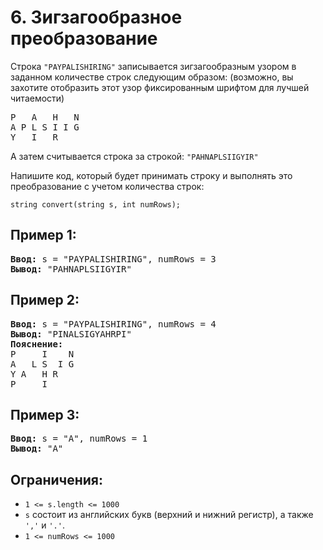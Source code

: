 # 6. Зигзагообразное преобразование
Строка `"PAYPALISHIRING"` записывается зигзагообразным узором в заданном количестве строк следующим образом: (возможно, вы захотите отобразить этот узор фиксированным шрифтом для лучшей читаемости)

<pre>
P   A   H   N
A P L S I I G
Y   I   R
</pre>

А затем считывается строка за строкой: `"PAHNAPLSIIGYIR"`

Напишите код, который будет принимать строку и выполнять это преобразование с учетом количества строк:
```
string convert(string s, int numRows);
```

## Пример 1:
<pre>
<b>Ввод:</b> s = "PAYPALISHIRING", numRows = 3
<b>Вывод:</b> "PAHNAPLSIIGYIR"
</pre>

## Пример 2:
<pre>
<b>Ввод:</b> s = "PAYPALISHIRING", numRows = 4
<b>Вывод:</b> "PINALSIGYAHRPI"
<b>Пояснение:</b>  
P     I    N
A   L S  I G
Y A   H R
P     I
</pre>

## Пример 3:
<pre>
<b>Ввод:</b> s = "A", numRows = 1
<b>Вывод:</b> "A"
</pre>

## Ограничения:
- `1 <= s.length <= 1000`
- `s` состоит из английских букв (верхний и нижний регистр), а также `','` и `'.'`.
- `1 <= numRows <= 1000`